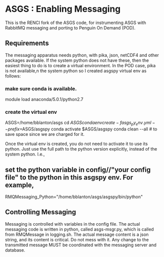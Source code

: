# ASGS : Enabling Messaging
This is the RENCI fork of the ASGS code, for instrumenting ASGS with RabbitMQ messaging and porting to Penguin On Demand (POD).

## Requirements
The messaging apparatus needs python, with pika, json, netCDF4 and other packages available.  If the system python 
does not have these, then the easiest thing to do is to create a virtual environment.   In the POD case, pika is not 
available,n the system python so I created asgspy virtual env as follows:

### make sure conda is available.
module load anaconda/5.0.1/python2.7

### create the virtual env
ASGS=/home/bblanton/asgs
cd $ASGS
conda env create -f asgs_py_env.yml --prefix=$ASGS/asgspy
conda activate $ASGS/asgspy
conda clean --all   # to save space since we are charged for it. 

Once the virtual env is created, you do not need to activate it to use its python.  Just use the full path 
to the python version explicitly, instead of the system python.  I.e., 

## set the python variable in config/<YYYY>/"your config file" to the python in this asgspy env. For example,
 
RMQMessaging_Python="/home/bblanton/asgs/asgspy/bin/python"


## Controlling Messaging
Messaging is controlled with variables in the config file.  The actual messaging code is written in python, 
called asgs-msgr.py, which is called from RMQMessage in logging.sh.  The actual message content is a json string,
and its content is critical.  Do not mess with it.  Any change to the transmitted message MUST be coordinated with
the messaging server and database.


